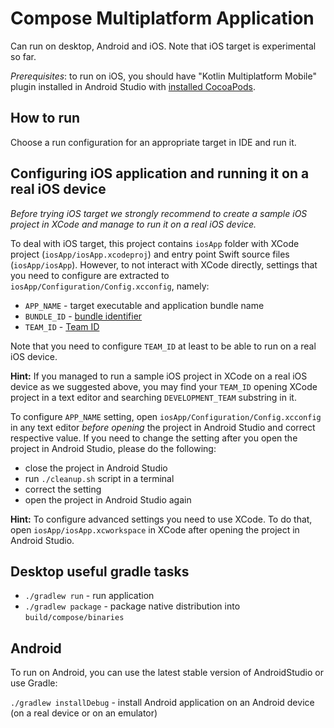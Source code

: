 # Compose Multiplatform Application

Сan run on desktop, Android and iOS.
Note that iOS target is experimental so far.

*Prerequisites*: to run on iOS, you should have "Kotlin Multiplatform Mobile" plugin installed 
                 in Android Studio with [installed CocoaPods](https://kotlinlang.org/docs/native-cocoapods.html).

## How to run

Choose a run configuration for an appropriate target in IDE and run it.

## Configuring iOS application and running it on a real iOS device

*Before trying iOS target we strongly recommend
to create a sample iOS project in XCode and
manage to run it on a real iOS device.*

To deal with iOS target, this project contains `iosApp` folder 
with XCode project (`iosApp/iosApp.xcodeproj`) and entry point 
Swift source files (`iosApp/iosApp`). 
However, to not interact with XCode directly, settings that you need 
to configure are extracted to `iosApp/Configuration/Config.xcconfig`, namely:

- `APP_NAME` - target executable and application bundle name
- `BUNDLE_ID` - [bundle identifier](https://developer.apple.com/documentation/appstoreconnectapi/bundle_ids)
- `TEAM_ID` - [Team ID](https://developer.apple.com/help/account/manage-your-team/locate-your-team-id/#:~:text=A%20Team%20ID%20is%20a,developer%20in%20App%20Store%20Connect.)

Note that you need to configure `TEAM_ID` at least to be able 
to run on a real iOS device.

**Hint:** If you managed to run a sample iOS project in XCode on a real iOS device as we suggested above, 
you may find  your `TEAM_ID` opening XCode project in a text editor and searching
`DEVELOPMENT_TEAM` substring in it.

To configure `APP_NAME` setting, open `iosApp/Configuration/Config.xcconfig` 
in any text editor *before opening* the project in Android Studio
and correct respective value.
If you need to change the setting after you open the project in Android Studio,
please do the following:

 - close the project in Android Studio
 - run `./cleanup.sh` script in a terminal
 - correct the setting
 - open the project in Android Studio again

**Hint:** To configure advanced settings you need to use XCode. 
          To do that, open `iosApp/iosApp.xcworkspace` in XCode after opening the project in Android Studio.
 
## Desktop useful gradle tasks
- `./gradlew run` - run application
- `./gradlew package` - package native distribution into `build/compose/binaries`

## Android
To run on Android, you can use the latest stable version of AndroidStudio or use Gradle:

`./gradlew installDebug` - install Android application on an Android device (on a real device or on an emulator)

